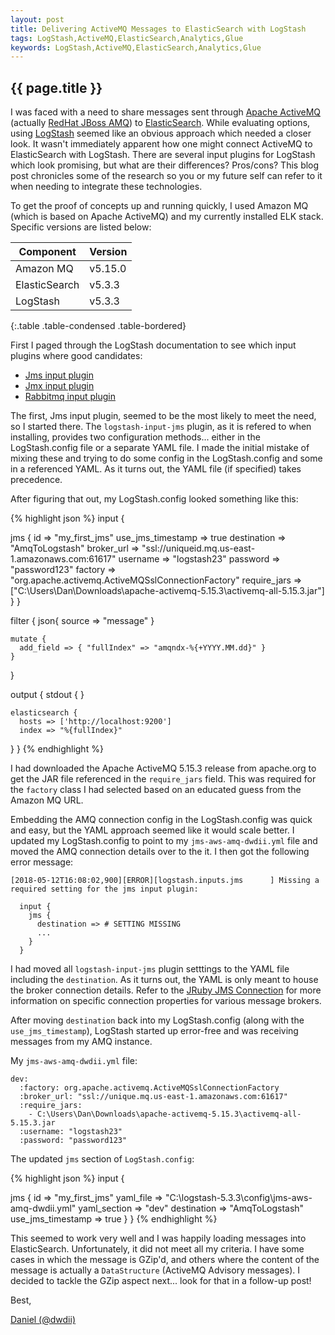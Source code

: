 ```yaml
---
layout: post
title: Delivering ActiveMQ Messages to ElasticSearch with LogStash
tags: LogStash,ActiveMQ,ElasticSearch,Analytics,Glue
keywords: LogStash,ActiveMQ,ElasticSearch,Analytics,Glue
---
```

{{ page.title }}
----------------
I was faced with a need to share messages sent through [Apache ActiveMQ](http://activemq.apache.org/) 
(actually [RedHat JBoss AMQ](https://www.redhat.com/en/technologies/jboss-middleware/amq)) 
to [ElasticSearch](https://www.elastic.co/products/elasticsearch). While evaluating options, 
using [LogStash](https://www.elastic.co/products/logstash) seemed like an obvious approach which 
needed a closer look. It wasn't immediately apparent how one might connect ActiveMQ to ElasticSearch 
with LogStash. There are several input plugins for LogStash which look promising, but what are their
differences? Pros/cons? This blog post chronicles some of the research so you or my future self can 
refer to it when needing to integrate these technologies. 

To get the proof of concepts up and running quickly, I used Amazon MQ (which is based on Apache ActiveMQ) and my
currently installed ELK stack. Specific versions are listed below:


| Component     | Version |
|---------------|---------|
| Amazon MQ     | v5.15.0 |
| ElasticSearch | v5.3.3  |
| LogStash      | v5.3.3  |
{:.table .table-condensed .table-bordered}

First I paged through the LogStash documentation to see which input plugins where good candidates:

* [Jms input plugin](https://www.elastic.co/guide/en/logstash/current/plugins-inputs-jms.html)
* [Jmx input plugin](https://www.elastic.co/guide/en/logstash/current/plugins-inputs-jmx.html)
* [Rabbitmq input plugin](https://www.elastic.co/guide/en/logstash/current/plugins-inputs-rabbitmq.html)

The first, Jms input plugin, seemed to be the most likely to meet the need, so I started there. The `logstash-input-jms` plugin,
as it is refered to when installing, provides two configuration methods... either in the LogStash.config file or a separate YAML file.
I made the initial mistake of mixing these and trying to do some config in the LogStash.config and some in a referenced YAML. As it turns out, 
the YAML file (if specified) takes precedence.

After figuring that out, my LogStash.config looked something like this:

{% highlight json %}
input {

  jms {
	  id => "my_first_jms"
	  use_jms_timestamp => true
	  destination => "AmqToLogstash"
	  broker_url => "ssl://uniqueid.mq.us-east-1.amazonaws.com:61617"
	  username => "logstash23"
	  password => "password123"
	  factory => "org.apache.activemq.ActiveMQSslConnectionFactory"
	  require_jars => ["C:\Users\Dan\Downloads\apache-activemq-5.15.3\activemq-all-5.15.3.jar"]
	}
}

filter {
	json{
	  source => "message"
	}
	
	mutate {
      add_field => { "fullIndex" => "amqndx-%{+YYYY.MM.dd}" }
	}

}

output {
	stdout { }

	elasticsearch {
	  hosts => ['http://localhost:9200']
	  index => "%{fullIndex}"
  }
}
{% endhighlight %}

I had downloaded the Apache ActiveMQ 5.15.3 release from apache.org to get the JAR file referenced in the `require_jars` field. 
This was required for the `factory` class I had selected based on an educated guess from the Amazon MQ URL.

Embedding the AMQ connection config in the LogStash.config was quick and easy, but the YAML approach seemed like it would scale better. 
I updated my LogStash.config to point to my `jms-aws-amq-dwdii.yml` file and moved the AMQ connection details over to the it. I then 
got the following error message:

```
[2018-05-12T16:08:02,900][ERROR][logstash.inputs.jms      ] Missing a required setting for the jms input plugin:

  input {
    jms {
      destination => # SETTING MISSING
      ...
    }
  }
```

I had moved all `logstash-input-jms` plugin setttings to the YAML file including the `destination`. As it turns out, the YAML is only meant 
to house the broker connection details. Refer to the [JRuby JMS Connection](https://www.rubydoc.info/gems/jruby-jms/0.10.1/JMS%2FConnection:initialize) 
for more information on specific connection properties for various message brokers.

After moving `destination` back into my LogStash.config (along with the `use_jms_timestamp`), LogStash started up error-free and was receiving messages
from my AMQ instance.

My `jms-aws-amq-dwdii.yml` file:

```
dev:
  :factory: org.apache.activemq.ActiveMQSslConnectionFactory
  :broker_url: "ssl://unique.mq.us-east-1.amazonaws.com:61617"
  :require_jars:
    - C:\Users\Dan\Downloads\apache-activemq-5.15.3\activemq-all-5.15.3.jar
  :username: "logstash23"
  :password: "password123"
```

The updated `jms` section of `LogStash.config`:

{% highlight json %}
input {

  jms {
        id => "my_first_jms"
		yaml_file => "C:\logstash-5.3.3\config\jms-aws-amq-dwdii.yml"
		yaml_section => "dev"
		destination => "AmqToLogstash"
		use_jms_timestamp => true
	}
}
{% endhighlight %}

This seemed to work very well and I was happily loading messages into ElasticSearch. Unfortunately, it did not meet all my criteria. 
I have some cases in which the message is GZip'd, and others where the content of the message is actually 
a `DataStructure` (ActiveMQ Advisory messages). I decided to tackle the GZip aspect next... look for that in a follow-up post!

Best,

[Daniel (@dwdii)](http://twitter.com/dwdii)
